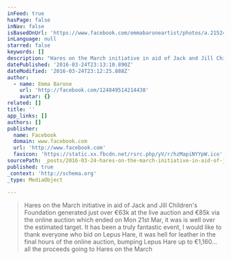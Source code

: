 ```yaml
---
inFeed: true
hasPage: false
inNav: false
isBasedOnUrl: 'https://www.facebook.com/emmabaroneartist/photos/a.215240018508720.64005.124849514214438/1201645403201505/?type=3'
inLanguage: null
starred: false
keywords: []
description: "Hares on the March initiative in aid of Jack and Jill Children's Foundation generated just over €63k at the live auction on 15th March and just over €85k via the online auction ended on Mon 21st Mar, which was is well over the estimated target."
datePublished: '2016-03-24T23:13:10.890Z'
dateModified: '2016-03-24T23:12:25.888Z'
author:
  - name: Emma Barone
    url: 'http://facebook.com/124849514214438'
    avatar: {}
related: []
title: ''
app_links: []
authors: []
publisher:
  name: Facebook
  domain: www.facebook.com
  url: 'http://www.facebook.com'
  favicon: 'https://static.xx.fbcdn.net/rsrc.php/yV/r/hzMapiNYYpW.ico'
sourcePath: _posts/2016-03-24-hares-on-the-march-initiative-in-aid-of-jack-and-jill-childr.md
published: true
_context: 'http://schema.org'
_type: MediaObject

---
```

> Hares on the March initiative in aid of Jack and Jill Children's Foundation generated just over €63k at the live auction and €85k via the online auction which ended on Mon 21st Mar, it was is well over the estimated target. It has been a truly fantastic event, I would like to thank everyone who bid on Lepus Hare, it was hell for leather in the final hours of the online auction, bumping Lepus Hare up to €1,160... all the proceeds going to Hares on the March

[][0]

[0]: https://www.facebook.com/hashtag/haresonthemarch?source=feed_text&story_id=1201645403201505